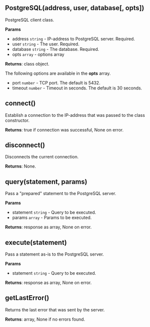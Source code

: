 ## PostgreSQL(address, user, database[, opts])
PostgreSQL client class.

**Params**

- address `string` - IP-address to PostgreSQL server. Required.
- user `string` - The user. Required.
- database `string` - The database. Required.
- opts `array` - options array

**Returns**: class object.

The following options are available in the **opts** array.

- port `number` - TCP port. The default is 5432.
- timeout `number` - Timeout in seconds. The default is 30 seconds.

## connect()
Establish a connection to the IP-address that was passed to the class constructor.

**Returns**: true if connection was successful, None on error.

## disconnect()
Disconnects the current connection.

**Returns**: None.

## query(statement, params)
Pass a "prepared" statement to the PostgreSQL server.

**Params**

- statement `string` - Query to be executed.
- params `array` - Params to be executed.

**Returns**: response as array, None on error.

## execute(statement)
Pass a statement as-is to the PostgreSQL server.

**Params**

- statement `string` - Query to be executed.

**Returns**: response as array, None on error.

## getLastError()
Returns the last error that was sent by the server.

**Returns**: array, None if no errors found.
